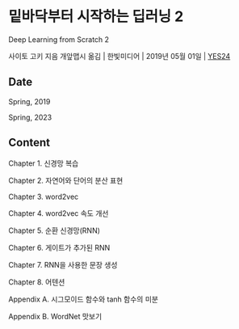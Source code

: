 # 밑바닥부터 시작하는 딥러닝 2

Deep Learning from Scratch 2

사이토 고키 지음 개앞맵시 옮김 | 한빛미디어 | 2019년 05월 01일 | [YES24](http://www.yes24.com/Product/Goods/72173703)

## Date

Spring, 2019

Spring, 2023

## Content

Chapter 1. 신경망 복습

Chapter 2. 자연어와 단어의 분산 표현

Chapter 3. word2vec

Chapter 4. word2vec 속도 개선

Chapter 5. 순환 신경망(RNN)

Chapter 6. 게이트가 추가된 RNN

Chapter 7. RNN을 사용한 문장 생성

Chapter 8. 어텐션

Appendix A. 시그모이드 함수와 tanh 함수의 미분

Appendix B. WordNet 맛보기


